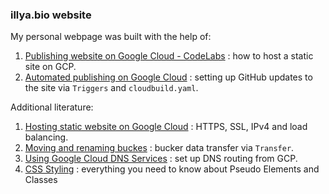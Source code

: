 ### illya.bio website

My personal webpage was built with the help of:

1. [Publishing website on Google Cloud - CodeLabs](https://codelabs.developers.google.com/codelabs/cloud-webapp-hosting-gcs#0) : how to host a static site on GCP.
2. [Automated publishing on Google Cloud](https://cloud.google.com/community/tutorials/automated-publishing-cloud-build) : setting up GitHub updates to the site via <code>Triggers</code> and <code>cloudbuild.yaml</code>.


Additional literature:
1. [Hosting static website on Google Cloud](https://cloud.google.com/storage/docs/hosting-static-website) : HTTPS, SSL, IPv4 and load balancing.
2. [Moving and renaming buckes](https://cloud.google.com/storage/docs/moving-buckets) : bucker data transfer via <code>Transfer</code>.
3. [Using Google Cloud DNS Services](https://medium.com/hackernoon/hosting-a-free-static-website-on-google-cloud-storage-d0d83704173b) : set up DNS routing from GCP.
4. [CSS Styling](https://www.youtube.com/watch?v=W-YHT9xHBgA) : everything you need to know about Pseudo Elements and Classes
